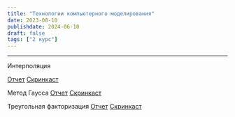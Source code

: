 ```yaml
---
title: "Технологии компьютерного моделирования"
date: 2023-08-10
publishdate: 2024-06-10
draft: false
tags: ["2 курс"]
---
```


---
Интерполяция

[Отчет](https://disk.yandex.ru/i/1vHW_ByqfpwrxQ)
[Скринкаст](https://disk.yandex.ru/i/qjKshlJYg7lLzQ)

Метод Гаусса
[Отчет](https://disk.yandex.ru/i/oF3jVDzM85kjwg)
[Скринкаст](https://disk.yandex.ru/i/grLyrhdQiWbyUg)

Треугольная факторизация
[Отчет](https://disk.yandex.ru/i/0X2qc_72onG5og)
[Скринкаст](https://disk.yandex.ru/i/a7QRwtNdJQi8qg)
